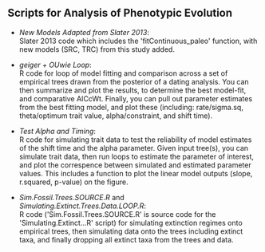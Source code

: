 ## Scripts for Analysis of Phenotypic Evolution
   + _New Models Adapted from Slater 2013_:  
   Slater 2013 code which includes the 'fitContinuous_paleo' function, with new models (SRC, TRC) from this study added.   
   
   + _geiger + OUwie Loop_:  
   R code for loop of model fitting and comparison across a set of empirical trees drawn from the posterior of a dating analysis. You can then summarize and plot the results, to determine the best model-fit, and comparative AICcWt. Finally, you can pull out parameter estimates from the best fitting model, and plot these (including: rate/sigma.sq, theta/optimum trait value, alpha/constraint, and shift time).  
   
   + _Test Alpha and Timing_:  
   R code for simulating trait data to test the reliability of model estimates of the shift time and the alpha parameter. Given input tree(s), you can simulate trait data, then run loops to estimate the parameter of interest, and plot the correspence between simulated and estimated parameter values. This includes a function to plot the linear model outputs (slope, r.squared, p-value) on the figure. 
   
   + _Sim.Fossil.Trees.SOURCE.R_ and  
   _Simulating.Extinct.Trees.Data.LOOP.R_:  
   R code ('Sim.Fossil.Trees.SOURCE.R' is source code for the 'Simulating.Extinct...R' script) for simulating extinction regimes onto empirical trees, then simulating data onto the trees including extinct taxa, and finally dropping all extinct taxa from the trees and data.
